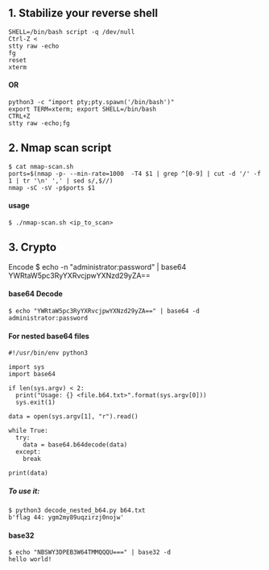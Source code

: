 ## 1. Stabilize your reverse shell
    SHELL=/bin/bash script -q /dev/null 
    Ctrl-Z <
    stty raw -echo 
    fg 
    reset  
    xterm
   
 #### OR
    python3 -c "import pty;pty.spawn('/bin/bash')"
    export TERM=xterm; export SHELL=/bin/bash
    CTRL+Z
    stty raw -echo;fg
## 2. Nmap scan script
    $ cat nmap-scan.sh 
    ports=$(nmap -p- --min-rate=1000  -T4 $1 | grep ^[0-9] | cut -d '/' -f 1 | tr '\n' ',' | sed s/,$//)
    nmap -sC -sV -p$ports $1
   #### usage
    $ ./nmap-scan.sh <ip_to_scan>
## 3. Crypto
Encode
    $ echo -n "administrator:password" | base64
    YWRtaW5pc3RyYXRvcjpwYXNzd29yZA==
#### base64 Decode
    $ echo "YWRtaW5pc3RyYXRvcjpwYXNzd29yZA==" | base64 -d
    administrator:password 
#### For nested base64 files
    #!/usr/bin/env python3

    import sys
    import base64

    if len(sys.argv) < 2:
      print("Usage: {} <file.b64.txt>".format(sys.argv[0]))
      sys.exit(1)

    data = open(sys.argv[1], "r").read()

    while True:
      try:
        data = base64.b64decode(data)
      except:
        break

    print(data)
    
  ##### To use it:

    $ python3 decode_nested_b64.py b64.txt 
    b'flag 44: ygm2my89uqzirzj0nojw'
#### base32
    $ echo "NBSWY3DPEB3W64TMMQQQU===" | base32 -d
    hello world!
    
